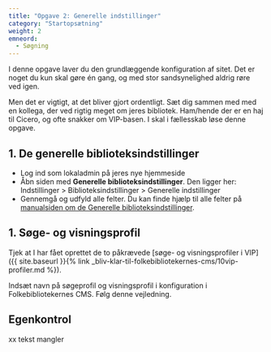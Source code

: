 ```yaml
---
title: "Opgave 2: Generelle indstillinger"
category: "Startopsætning"
weight: 2
emneord:
  - Søgning
---
```


I denne opgave laver du den grundlæggende konfiguration af sitet. Det er noget du kun skal gøre én gang, og med stor sandsynelighed aldrig røre ved igen. 

Men det er vigtigt, at det bliver gjort ordentligt. Sæt dig sammen med med en kollega, der ved rigtig meget om jeres bibliotek. Ham/hende der er en haj til Cicero, og ofte snakker om VIP-basen.
I skal i fællesskab løse denne opgave.

## 1. De generelle biblioteksindstillinger
- Log ind som lokaladmin på jeres nye hjemmeside
- Åbn siden med **Generelle biblioteksindstillinger**. Den ligger her: Indstillinger > Biblioteksindstillinger > Generelle indstillinger
- Gennemgå og udfyld alle felter. Du kan finde hjælp til alle felter på [manualsiden om de Generelle biblioteksindstillinger](https://danskernesdigitalebibliotek.github.io/folkebibliotekernes_cms_manual/main/konfiguration/generelle-indstillinger/).


## 1. Søge- og visningsprofil

Tjek at I har fået oprettet de to påkrævede [søge- og visningsprofiler i VIP]({{ site.baseurl }}{% link _bliv-klar-til-folkebibliotekernes-cms/10vip-profiler.md %}).

Indsæt navn på søgeprofil og visningsprofil i konfiguration i Folkebibliotekernes CMS. Følg denne vejledning.

## Egenkontrol
xx tekst mangler

